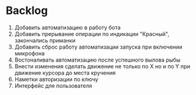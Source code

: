 # Backlog
1. Добавить автоматизацию в работу бота
2. Добавить прерывание операции по индикации "Красный", закончались приманки
3. Добавить сброс работу автоматизации запуска при включении микрофона
4. Востоналивать автоматизацию после успешного вылова рыбы
5. Внести изменения сделать движение не только по X но и по Y при движение курсора до места кручения
6. Наметки авторизации по ключу
7. Интерфейс для пользователя
